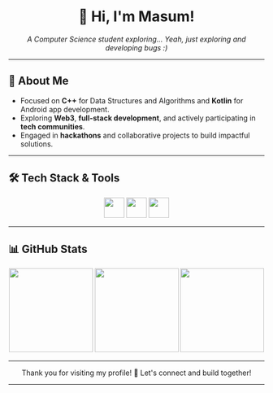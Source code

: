 <h1 align="center">👋 Hi, I'm Masum!</h1>
<p align="center">
  <i>A Computer Science student exploring... Yeah, just exploring and developing bugs :)</i>
</p>

---

## 🌟 About Me

-  Focused on **C++** for Data Structures and Algorithms and **Kotlin** for Android app development.
-  Exploring **Web3**, **full-stack development**, and actively participating in **tech communities**.
-  Engaged in **hackathons** and collaborative projects to build impactful solutions.

---

## 🛠 Tech Stack & Tools

<p align="center">
 <img src="https://skillicons.dev/icons?i=react,vite,firebase,mongodb,c,cpp,java,kotlin,androidstudio,materialui,gradle" height="40" />
 <img src="https://go-skill-icons.vercel.app/api/icons?i=expo" height="40" />
 <img src="https://skillicons.dev/icons?i=linux,git,vim,neovim" height="40" />
</p>

---

## 📊 GitHub Stats

<div align="center">
  <img src="https://github-readme-stats.vercel.app/api?username=insaneodyssey26&show_icons=true&theme=github_dark&hide_border=false&count_private=true&include_all_commits=false" height="165" />
  <img src="https://nirzak-streak-stats.vercel.app/?user=insaneodyssey26&theme=github_dark&hide_border=false" height="165"/>
  <img src="https://github-readme-stats.vercel.app/api/top-langs/?username=insaneodyssey26&layout=compact&theme=github_dark&hide_border=false&langs_count=6" height="165"/>
</div>

---

<p align="center">
Thank you for visiting my profile! 👊 Let's connect and build together!
</p>

---
